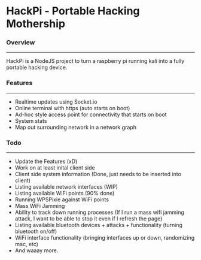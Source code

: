 # HackPi - Portable Hacking Mothership

### Overview
---
HackPi is a NodeJS project to turn a raspberry pi running kali into a fully portable hacking device.


### Features
---
- Realtime updates using Socket.io
- Online terminal with https (auto starts on boot)
- Ad-hoc style access point for connectivity that starts on boot
- System stats
- Map out surrounding network in a network graph


### Todo
---
- Update the Features (xD)
- Work on at least inital client side
- Client side system information (Done, just needs to be inserted into client)
- Listing available network interfaces (WIP)
- Listing available WiFi points (90% done)
- Running WPSPixie against WiFi points
- Mass WiFi Jamming
- Ability to track down running processes (If I run a mass wifi jamming attack, I want to be able to stop it even if I refresh the page)
- Listing available bluetooth devices + attacks + functionality (turning bluetooth on/off)
- WiFi interface functionality (bringing interfaces up or down, randomizing mac, etc)
- And waaay more.


